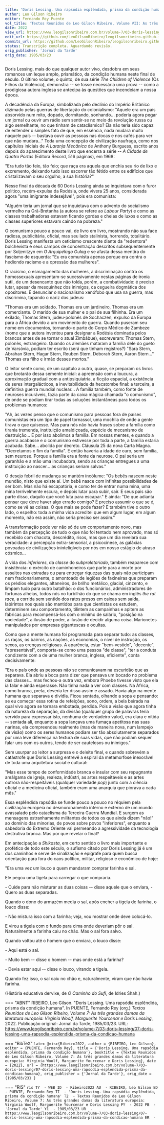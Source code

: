 ```yaml
---
title: 'Doris Lessing. Uma rapsódia esplêndida, prisma da condição humana'
author: Leo Gilson Ribeiro
editor: Fernando Rey Puente
vol_title: 'Textos Reunidos de Leo Gilson Ribeiro, Volume VII: As três grandes damas da literatura europeia: Virginia Woolf, Marguerite Yourcenar e Doris Lessing'
date: 2022
view_url: https://www.leogilsonribeiro.com.br/volume-7/03-doris-lessing/07-doris-lessing-uma-rapsodia-esplendida-prisma-da-condicao-humana
edit_url: https://github.com/LeoGilsonRibeiro/leogilsonribeiro.github.io/edit/main/docs/markdown/volume-7/03-doris-lessing/07-doris-lessing-uma-rapsodia-esplendida-prisma-da-condicao-humana.md
commits_url: https://github.com/LeoGilsonRibeiro/leogilsonribeiro.github.io/commits/main/docs/markdown/volume-7/03-doris-lessing/07-doris-lessing-uma-rapsodia-esplendida-prisma-da-condicao-humana.md
status: Transcrição completa. Aguardando revisão.
orig_publisher: 'Jornal da Tarde'
orig_date: 1985/03/23
---
```


Doris Lessing, mais do que qualquer autor vivo, desdobra em seus romances um leque amplo, prismático, da condição humana neste final de século. O último volume, o quinto, de sua série *The Children of Violence* (Os Filhos da Violência), demonstra -- se fosse necessária uma prova -- como a prodigiosa autora inglesa se antecipa às questões que incendeiam a nossa época.

A decadência da Europa, simbolizada pelo declínio do Império Britânico dizimado pelas guerras de libertação do colonialismo: "Aquele era um país absorvido num mito, dopado, dormitando, sonhando\... poderia agora pegar um jornal ou ouvir um rádio sem sentir-se no meio da revolução russa ou algo semelhante, no que tinham de cataclísmico? Ela não teria sido capaz de entender o simples fato de que, em essência, nada mudara muito naquele país -- bastava ouvir as pessoas nas docas e nos cafés para ver que não mudara\..." Toda uma concepção de civilização naufraga, como nos capítulos iniciais de *A Laranja Mecânica* de Anthony Burguess, escrito anos depois do aparecimento deste livro que encerra a série -- *A Cidade de Quatro Portas* (Editora Record, 516 páginas), em 1968:

"Era tudo tão feio, tão feio; que raça era aquela que enchia seu rio de lixo e excremento, deixando tudo isso escorrer tão fétido entre os edifícios que cristalizavam o seu orgulho, a sua história?"

Nesse final da década de 60 Doris Lessing ainda se inquietava com o furor político, recém-expulsa da Rodésia, onde vivera 25 anos, considerada agora "uma imigrante indesejável", pois era comunista:

"Alguém teria um jornal que se inquietava com o advento do socialismo vermelho na Grã-Bretanha (a autora se refere ao *Labour Party*) e como as classes trabalhadoras estavam ficando gordas e cheias de luxos e como as classes superiores estavam caindo na pobreza."

O comunismo pouco a pouco vai, de livro em livro, mostrando não sua face radiosa, publicitária, oficial, mas seu lado stalinista, horrendo, totalitário. Doris Lessing manifesta um ceticismo crescente diante da "redentora" bolchevista e seus campos de concentração descritos subsequentemente por Soljenitzyn em *O Arquipélago Gulag* e se afasta dessa mentira do fascismo de esquerda: "Eu era comunista apenas porque era contra o hediondo racismo e a opressão das mulheres".

O racismo, o esmagamento das mulheres, a discriminação contra os homossexuais apresentam-se sucessivamente nestas páginas de ironia sutil, de um desencanto que não tolda, porém, a combatividade: é preciso lutar, apesar da mesquinhez dos inimigos, ca cegueira dogmática dos opositores. E denunciar o nacionalismo xenófobo que usa na guerra, mas discrimina, tapando o nariz dos judeus:

"Thomas era um soldado. Thomas era um jardineiro, Thomas era um comerciante. O marido de sua mulher e o pai de sua filhinha. Era um exilado, Thomas Stern, judeu-polonês de Sochaczen, expulso da Europa para a África devido a um movimento de guerra. Quando puseram seu nome em documentos, tornando-o parte do Corpo Médico de Zambeze (nome que a autora inventou para designar a Rodésia dominada pelos brancos antes de se tornar o atual Zimbábue), escreveram: Thomas Stern, polonês, estrangeiro. Quando os alemães mataram a família dele do gueto de Varsóvia, podiam ter escrito (será que tinham registros?) "Sara Stern, Abrahan Stern, Hagar Stern, Reuben Stern, Deborah Stern, Aaron Stern\..." Thomas era filho e irmão desses mortos."

O leitor sente como, de um capítulo a outro, quase, se preparam os livros que brotarão dessa semente inicial: a apreensão com a loucura, a aproximação gradual com a antipsiquiatria, a ficção espacial, a existência de seres intergalácticos, a inevitabilidade da hecatombe final: a terceira, a definitiva guerra mundial nuclear\... A família também, como fonte de neuroses incuráveis, fazia parte da caixa mágica chamada "o comunismo", de onde se podiam tirar todas as soluções instantâneas para todos os problemas humanos:

"Ah, às vezes penso que o comunismo para pessoas fora de países comunistas era um tipo de papel tornassol, uma mochila de onde a gente tirava o que quisesse. Mas para nós não havia frases sobre a família como tirania tremenda, instituição amaldiçoada, espécie de mecanismo de destruição\... E por isso abolimos a família. Em nossas mentes, e quando a guerra acabasse e o comunismo estivesse por toda a parte, a família estaria acabada. Sabe\... abolida por decreto. Cláusula 25 da nova Carta Magna. "Decretamos o fim da família". E então haveria a idade de ouro, sem família, sem neurose. Porque a família era a fonte da neurose. O pai seria um garanhão e a mão uma incubadora, sendo as crianças entregues a uma instituição ao nascer\... as crianças seriam salvas."

O desejo febril de mudança se mantém incólume: "Os bebês nascem neste mundão, nisto que existe aí. Um bebê nasce com infinitas possibilidades de ser bom. Mas não há escapatória, e como ter de entrar numa mina, uma mina terrivelmente escura, e depois lutar para subir, sair. E seus pais são parte disso, daquilo que você luta para escapar." E ainda: "De que adianta pensar que deve haver algo errado comigo? É preciso assumir o que se é, como se vê as coisas. O que mais se pode fazer? E também tive o outro lado, o espelho: toda a minha vida acreditei que em algum lugar, em algum momento, não era assim, não seria preciso ser assim."

A transformação pode ver não só de um comportamento novo, mas também da percepção de tudo o que não foi tentado nem aprovado, mas só recebido com chacota, descrédito, risos, mas que um dia revelará sua veracidade: a percepção extra-sensorial, a psicocinese, as galáxias povoadas de civilizações ininteligíveis por nós em nosso estágio de atraso cósmico\...

A vida dos *inferiores*, da *classe* do *subproletariado*, também reaparece com insistência: o exército de caminhoneiros que parte para a morte por assaltos nas estradas ou para entregar riquezas das quais não participam nem fracionariamente, o amontoado de legiões de faxineiras que preparam os prédios elegantes, altaneiros, de brilho metálico, glacial, cinzento, e limpam tudo para outro batalhão: o dos funcionários, administradores de fortunas alheias, todos nós no turbilhão do que se chama em inglês *the rat race*, a corrida sem sentido dos ratos presos em caixas sem saída, labirintos nos quais são mantidos para que cientistas os estudem, determinem seu comportamento, tilintem as campainhas e apitem as fábricas para recompensá-los com o mínimo de salário, "posição na sociedade", a ilusão de poder, a ilusão de decidir alguma coisa. Marionetes manipulados por empresas gigantescas e ocultas.

Como que a mente humana foi programada para separar tudo: as classes, as raças, os bairros, as nações, as economias, o nível de instrução, os sexos, as crenças religiosas. A aparência, estar "bem-vestido", "decente", "apresentável", comporta-se como uma pessoa "de classe", "ter a conduta condizente com a de uma mulher branca, inglesa, eficiente", conta decisivamente:

"Era o país onde as pessoas não se comunicavam na escuridão que as separava. Ela abriu a boca para dizer que pensava um bocado no problema das classes\... mas fechou-a outra vez, embora Phoebe tivesse visto que ela ia falar e ainda esperasse. Não tinha nada a ver com classes. Na África, como branca, preta, deveria ter disso assim e assado. Havia algo na mente humana que separava e dividia. Ficou sentada, olhando a sopa e pensando: se eu começar essa rotina de refeições, sono, ordem, a bela beirada na qual vivo agora se tornara embotada, perdida. Pois a visão que agora tinha da natureza da separação, da divisão (qualquer grupo de palavras teria servido para expressar isto, nenhuma de verdadeiro valor), era clara e nítida -- sentada ali, enquanto a sopa lançava uma fumaça apetitosa nas suas narinas, ela compreendeu realmente (mas de maneira nova, num lampejo de visão) como os seres humanos podiam ser tão absolutamente separados por uma leve diferença na textura de suas vidas, que não podiam sequer falar uns com os outros, tendo de ser cautelosos ou inimigos."

Sem usurpar ao leitor a surpresa e o deleite final, e quando sobrevém a catástrofe que Doris Lessing entrevê a espiral da metamorfose inexorável de toda uma arquitetura social e cultural:

"Mas esse tempo de conformidade branca e insular com seu repugnante amálgama de igreja, realeza, indústri, as artes respeitáveis e as artes outrora não-respeitáveis (qualquer variedade *pop*) junto com a ciência oficial e a medicina oficial, também eram uma anarquia que piorava a cada mês."

Essa esplêndida rapsódia se funde pouco a pouco no réquiem pela civilização europeia no desmoronamento interno e externo de um mundo avassalado pelo cataclisma da Terceira Guerra Mundial. E surgem as mensagens estranhamente militantes de todos os que ainda dizem "não!" ao domínio das minorias, de povos sobre povos "inferiores", enquanto a sabedoria do Extremo Oriente vai permeando a agressividade da tecnologia destrutiva branca. Mas por que revelar o final?

Em antecipação a *Shikasta*, em certo sentido o livro mais importante e profético de todo este século, o sufismo citado por Doris Lessing já é um dos caminhos e serve de sinalização e epígrafe para quem busca orientação para fora do caos político, militar, religioso e econômico de hoje:

"Era uma vez um louco a quem mandaram comprar farinha e sal.

Ele pegou uma tigela para carregar o que compraria.

\- Cuide para não misturar as duas coisas -- disse aquele que o enviara, - Quero as duas separadas.

Quando o dono do armazém media o sal, após encher a tigela de farinha, o louco disse:

\- Não mistura isso com a farinha; veja, vou mostrar onde deve colocá-lo.

E virou a tigela com o fundo para cima onde deveriam pôr o sal. Naturalmente a farinha caiu no chão. Mas o sal fora salvo.

Quando voltou até o homem que o enviara, o louco disse:

\- Aqui está o sal.

\- Muito bem -- disse o homem -- mas onde está a farinha?

\- Devia estar aqui -- disse o louco, virando a tigela.

Quando fez isso, o sal caiu no chão e, naturalmente, viram que não havia farinha.

(História educativa dervixe, de *O Caminho do Sufi*, de Idries Shah.)


=== "ABNT"
    RIBEIRO, Leo Gilson. "Doris Lessing. Uma rapsódia esplêndida, prisma da condição humana". In PUENTE, Fernando Rey (org.) <em>Textos Reunidos de Leo Gilson Ribeiro, Volume 7: As três grandes damas da literatura europeia: Virginia Woolf, Marguerite Yourcenar e Doris Lessing</em>, 2022. Publicação original: Jornal da Tarde, 1985/03/23. URL: <a href="stable_url">https://www.leogilsonribeiro.com.br/volume-7/03-doris-lessing/07-doris-lessing-uma-rapsodia-esplendida-prisma-da-condicao-humana</a>

=== "BibTeX"
    ```latex
    @misc{Ribeiro2022,
    author = {RIBEIRO, Leo Gilson},
    editor = {PUENTE, Fernando Rey},
    title = {'Doris Lessing. Uma rapsódia esplêndida, prisma da condição humana'},
    booktitle = {Textos Reunidos de Leo Gilson Ribeiro, Volume 7: As três grandes damas da literatura europeia: Virginia Woolf, Marguerite Yourcenar e Doris Lessing},
    date = {2022},
    url = {https://www.leogilsonribeiro.com.br/volume-7/03-doris-lessing/07-doris-lessing-uma-rapsodia-esplendida-prisma-da-condicao-humana},
    orig_publisher = {'Jornal da Tarde'},
    orig_date = {1985/03/23}
    }
    ```

=== "RIS"
    ```ris
    TY  - WEB
    ID  - Ribeiro2022
    AU  - RIBEIRO, Leo Gilson
    ED  - PUENTE, Fernando Rey
    TI  - 'Doris Lessing. Uma rapsódia esplêndida, prisma da condição humana'
    T2  - Textos Reunidos de Leo Gilson Ribeiro, Volume 7: As três grandes damas da literatura europeia: Virginia Woolf, Marguerite Yourcenar e Doris Lessing
    PY  - 2022
    PB  - 'Jornal da Tarde'
    Y1  - 1985/03/23
    UR  - https://www.leogilsonribeiro.com.br/volume-7/03-doris-lessing/07-doris-lessing-uma-rapsodia-esplendida-prisma-da-condicao-humana
    ER  - 
    ```
